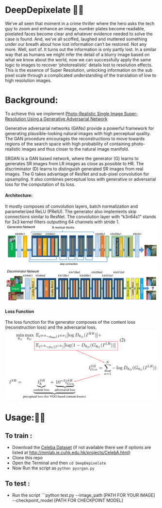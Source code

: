 # DeepDepixelate 🕵️‍♀️
We’ve all seen that moment in a crime thriller where the hero asks the tech guy to zoom and enhance an image, number plates become readable, pixelated faces become clear and whatever evidence needed to solve the case is found.
And, we’ve all scoffed, laughed and muttered something under our breath about how lost information can’t be restored.
Not any more. Well, sort of. It turns out the information is only partly lost. In a similar way that as humans we might infer the detail of a blurry image based on what we know about the world, now we can successfully apply the same logic to images to recover ‘photorealistic’ details lost to resolution effects.
This is the essence of Super Resolution, unlocking information on the sub pixel scale through a complicated understanding of the translation of low to high resolution images.

# Background:

To achieve this we implement [Photo-Realistic Single Image Super-Resolution Using a Generative Adversarial Network](https://arxiv.org/abs/1609.04802)

Generative adversarial networks (GANs) provide a powerful framework for generating plausible-looking natural images with high perceptual quality. The GAN procedure encourages the reconstructions to move towards regions of the search space with high probability of containing photo-realistic images and thus closer to the natural image manifold.

SRGAN is a GAN based network, where the generator (G) learns to generates SR images from LR images as close as possible to HR. The discriminator (D) learns to distinguish generated SR images from real images. The G takes advantage of ResNet and sub-pixel convolution for upsampling. It also combines perceptual loss with generative or adversarial loss for the computation of its loss.
#### Architecture:
It mostly composes of convolution layers, batch normalization and parameterized ReLU (PRelU). The generator also implements skip connections similar to ResNet. The convolution layer with “k3n64s1” stands for 3x3 kernel filters outputting 64 channels with stride 1.
![SRGAN Architecture](https://github.com/smaranjitghose/DeepDepixelate/blob/master/assets/srgan_architecture.png)
#### Loss Function
The loss function for the generator composes of the content loss (reconstruction loss) and the adversarial loss.
![SRGAN Perceptual Loss Function](https://github.com/smaranjitghose/DeepDepixelate/blob/master/assets/srgan_perceptual_loss.png)

# Usage:🐱‍💻
## To train : 
- Download the [Celeba Dataset](https://www.dropbox.com/sh/8oqt9vytwxb3s4r/AADIKlz8PR9zr6Y20qbkunrba/Img/img_align_celeba.zip?dl=0)
(if not available there see if options are listed at http://mmlab.ie.cuhk.edu.hk/projects/CelebA.html)
- Clone this repo
- Open the Terminal and then ```cd DeepDepixelate```
- Now Run the script as ```python pysrgan.py```

## To test : 
- Run the script ```python test.py --image_path [PATH FOR YOUR IMAGE] --checkpoint_model [PATH FOR CHECKPOINT MODEL]



